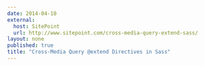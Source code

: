 ```yaml
---
date: 2014-04-10
external: 
  host: SitePoint
  url: http://www.sitepoint.com/cross-media-query-extend-sass/
layout: none
published: true
title: "Cross-Media Query @extend Directives in Sass"
---
```

